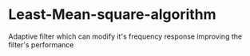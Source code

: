 # Least-Mean-square-algorithm
Adaptive filter which can modify it's frequency response improving the filter's performance
